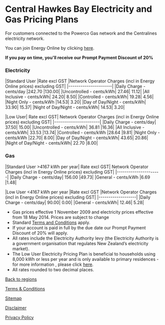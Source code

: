 # Central Hawkes Bay Electricity and Gas Pricing Plans
For customers connected to the Powerco Gas network and the Centralines electricity network.


You can join Energy Online by clicking [here](http://www.energyonline.co.nz/Default.aspx?tabid=98).

**If you pay on time, you'll receive our Prompt Payment Discount of 20%**


### Electricity
|Standard User	|Rate excl GST	|Network Operator Charges (incl in Energy Online prices) excluding GST|
|----------------------|
|Daily Charge - cents/day	|242.70	|130.00|
|Uncontrolled - cents/kWh|	27.46|	11.12|
|All Inclusive - cents/kWh|	24.20|	8.50|
|Controlled - cents/kWh|	19.28|	4.56|
|Night Only - cents/kWh	|14.53|	3.20|
|Day of Day/Night - cents/kWh|	33.90|	15.37|
|Night of Day/Night - cents/kWh|	14.53|	3.20|
 

|Low User|	Rate excl GST|	Network Operator Charges (incl in Energy Online prices) excluding GST|
|-----------------------|
|Daily Charge - cents/day|	37.50|	15.00|
|Uncontrolled - cents/kWh|	36.81	|16.36|
|All Inclusive - cents/kWh|	33.53	|13.74|
|Controlled - cents/kWh	|28.64	|9.81|
|Night Only - cents/kWh	|22.70|	8.00|
|Day of Day/Night - cents/kWh|	43.65|	20.86|
|Night of Day/Night - cents/kWh|	22.70	|8.00|

### Gas
|Standard User >4167 kWh per year|	Rate excl GST|	Network Operator Charges (incl in Energy Online prices) excluding GST|
|----------------------|
|Daily Charge - cents/day|	156.00	|49.73|
|General - cents/kWh	|6.69	|1.48|
 

|Low User <4167 kWh per year	|Rate excl GST	|Network Operator Charges (incl in Energy Online prices) excluding GST|
|-------------------|
|Daily Charge - cents/day|	90.00|	0.00|
|General - cents/kWh|	12.46|	5.28|

- Gas prices effective 1 November 2009 and electricity prices effective from 18 May 2014. Prices are subject to change
- Standard [Terms and Conditions](http://www.energyonline.co.nz/terms) apply.
- If your account is paid in full by the due date our Prompt Payment Discount of 20% will apply.
- All rates include the Electricity Authority levy (the Electricity Authority is a government organisation that regulates New Zealand’s electricity market).
- The Low User Electricity Pricing Plan is beneficial to households using 8,000 kWh or less per year and is only available to primary residences - for more information , please click [here](http://www.energyonline.co.nz/Default.aspx?tabid=148).
- All rates rounded to two decimal places.

[Back to regions](http://www.energyonline.co.nz/residential/pricing_plans/electricity_and_gas_pricing_plans)

[Terms & Conditions](http://www.energyonline.co.nz/terms)

[Sitemap](http://www.energyonline.co.nz/home/site_map)

[Disclaimer](http://www.energyonline.co.nz/home/site_map/disclaimer)

[Privacy Policy](http://www.energyonline.co.nz/home/site_map/privacy_policy)
